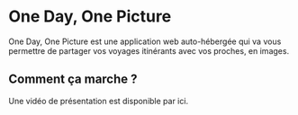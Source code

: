 One Day, One Picture
=======

One Day, One Picture est une application web auto-hébergée qui va vous permettre de partager vos voyages itinérants avec vos proches, en images.

Comment ça marche ?
----------------

Une vidéo de présentation est disponible par ici.


